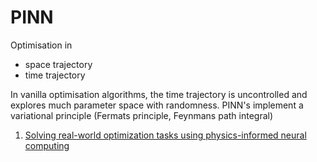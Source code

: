 # PINN

Optimisation in
- space trajectory
- time trajectory

In vanilla optimisation algorithms, the time trajectory is uncontrolled and explores much parameter space with randomness. PINN's implement a variational principle (Fermats principle, Feynmans path integral)

1. [Solving real-world optimization tasks using physics-informed neural computing](https://doi.org/10.1038/s41598-023-49977-3)
